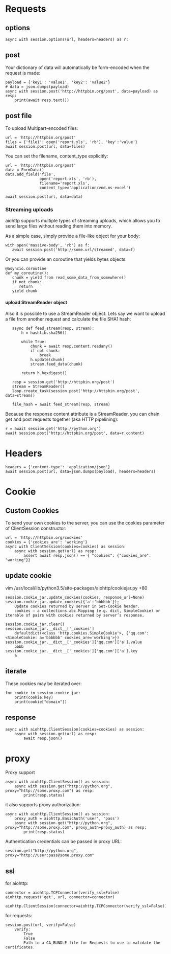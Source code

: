 # Requests

## options

    async with session.options(url, headers=headers) as r:

## post
Your dictionary of data will automatically be form-encoded when the request is made:

    payload = {'key1': 'value1', 'key2': 'value2'}
    # data = json.dumps(payload)
    async with session.post('http://httpbin.org/post', data=payload) as resp:
        print(await resp.text())

## post file
To upload Multipart-encoded files:

    url = 'http://httpbin.org/post'
    files = {'file1': open('report.xls', 'rb'), 'key':'value'}
    await session.post(url, data=files)

You can set the filename, content_type explicitly:

    url = 'http://httpbin.org/post'
    data = FormData()
    data.add_field('file',
                   open('report.xls', 'rb'),
                   filename='report.xls',
                   content_type='application/vnd.ms-excel')

    await session.post(url, data=data)

### Streaming uploads
aiohttp supports multiple types of streaming uploads, which allows you to send large files without reading them into memory.

As a simple case, simply provide a file-like object for your body:

    with open('massive-body', 'rb') as f:
       await session.post('http://some.url/streamed', data=f)

Or you can provide an coroutine that yields bytes objects:

    @asyncio.coroutine
    def my_coroutine():
       chunk = yield from read_some_data_from_somewhere()
       if not chunk:
          return
       yield chunk

#### upload StreamReader object
Also it is possible to use a StreamReader object.
Lets say we want to upload a file from another request and calculate the file SHA1 hash:

       async def feed_stream(resp, stream):
           h = hashlib.sha256()

           while True:
               chunk = await resp.content.readany()
               if not chunk:
                   break
               h.update(chunk)
               stream.feed_data(chunk)

           return h.hexdigest()

       resp = session.get('http://httpbin.org/post')
       stream = StreamReader()
       loop.create_task(session.post('http://httpbin.org/post', data=stream))

       file_hash = await feed_stream(resp, stream)

Because the response content attribute is a StreamReader, you can chain get and post requests together (aka HTTP pipelining):

    r = await session.get('http://python.org')
    await session.post('http://httpbin.org/post', data=r.content)

# Headers

    headers = {'content-type': 'application/json'}
    await session.post(url, data=json.dumps(payload), headers=headers)

# Cookie

## Custom Cookies
To send your own cookies to the server, you can use the cookies parameter of ClientSession constructor:

    url = 'http://httpbin.org/cookies'
    cookies = {'cookies_are': 'working'}
    async with ClientSession(cookies=cookies) as session:
        async with session.get(url) as resp:
            assert await resp.json() == { "cookies": {"cookies_are": "working"}}

## update cookie
vim /usr/local/lib/python3.5/site-packages/aiohttp/cookiejar.py +80

    session.cookie_jar.update_cookies(cookies, response_url=None)
    session.cookie_jar.update_cookies({'a':'bbbbbb'});
        Update cookies returned by server in Set-Cookie header.
        cookies – a collections.abc.Mapping (e.g. dict, SimpleCookie) or iterable of pairs with cookies returned by server’s response.

    session.cookie_jar.clear()
    session.cookie_jar.__dict__['_cookies']
        defaultdict(<class 'http.cookies.SimpleCookie'>, {'qq.com': <SimpleCookie: a='bbbbbb' cookies_are='working'>})
    session.cookie_jar.__dict__['_cookies']['qq.com']['a'].value
        bbbb
    session.cookie_jar.__dict__['_cookies']['qq.com']['a'].key
        a

## iterate
These cookies may be iterated over:

    for cookie in session.cookie_jar:
        print(cookie.key)
        print(cookie["domain"])

## response
    async with aiohttp.ClientSession(cookies=cookies) as session:
        async with session.get(url) as resp:
            await resp.json()


# proxy
Proxy support

    async with aiohttp.ClientSession() as session:
        async with session.get("http://python.org", proxy="http://some.proxy.com") as resp:
            print(resp.status)

it also supports proxy authorization:

    async with aiohttp.ClientSession() as session:
        proxy_auth = aiohttp.BasicAuth('user', 'pass')
        async with session.get("http://python.org", proxy="http://some.proxy.com", proxy_auth=proxy_auth) as resp:
            print(resp.status)

Authentication credentials can be passed in proxy URL:

    session.get("http://python.org", proxy="http://user:pass@some.proxy.com"

## ssl
for aiohttp:

    connector = aiohttp.TCPConnector(verify_ssl=False)
    aiohttp.request('get', url, connector=connector)

    aiohttp.ClientSession(connector=aiohttp.TCPConnector(verify_ssl=False))

for requests:

    session.post(url, verify=False)
        verify:
            True
            False
            Path to a CA_BUNDLE file for Requests to use to validate the certificates.
